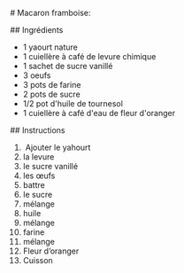 # Macaron framboise:

## Ingrédients

* 1 yaourt nature
* 1 cuiellère à café de levure chimique
* 1 sachet de sucre vanillé
* 3 oeufs
* 3 pots de farine
* 2 pots de sucre
* 1/2 pot d'huile de tournesol
* 1 cuiellère à café d'eau de fleur d'oranger

## Instructions

1.  Ajouter le yahourt 
2. la levure
3. le sucre vanillé
4. les œufs
5. battre
6. le sucre
7. mélange
8. huile 
9. mélange
10. farine
11. mélange
12. Fleur d’oranger
13. Cuisson